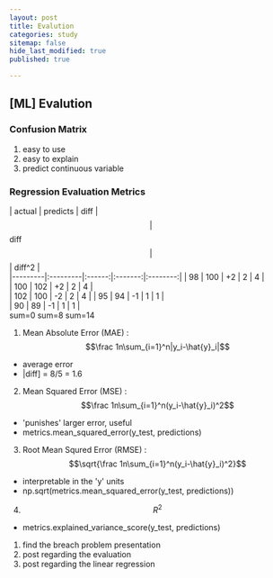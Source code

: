 ```yaml
---
layout: post
title: Evalution
categories: study
sitemap: false
hide_last_modified: true
published: true

---
```


## [ML] Evalution

### Confusion Matrix
1. easy to use
2. easy to explain
3. predict continuous variable

### Regression Evaluation Metrics

| actual  | predicts |  diff  | $$|$$diff$$|$$  |  diff^2  |  
|---------|:---------|:------:|:-------:|:--------:|
|   98    |    100   |   +2   |    2    |     4    |   
|   100   |    102   |   +2   |    2    |     4    |   
|   102   |    100   |   -2   |    2    |     4    | 
|   95    |    94    |   -1   |    1    |     1    |  
|   90    |    89    |   -1   |    1    |     1    |   
                      sum=0      sum=8     sum=14

1. Mean Absolute Error (MAE) : $$\frac 1n\sum_{i=1}^n|y_i-\hat{y}_i|$$
- average error
- |diff] = 8/5 = 1.6

2. Mean Squared Error (MSE) : $$\frac 1n\sum_{i=1}^n(y_i-\hat{y}_i)^2$$
- 'punishes' larger error, useful  
- metrics.mean_squared_error(y_test, predictions)


3. Root Mean Squred Error (RMSE) :  $$\sqrt{\frac 1n\sum_{i=1}^n(y_i-\hat{y}_i)^2}$$
- interpretable in the 'y' units
- np.sqrt(metrics.mean_squared_error(y_test, predictions))


4. $${R}^2$$
- metrics.explained_variance_score(y_test, predictions)



1. find the breach problem presentation
2. post regarding the evaluation
3. post regarding the linear regression


